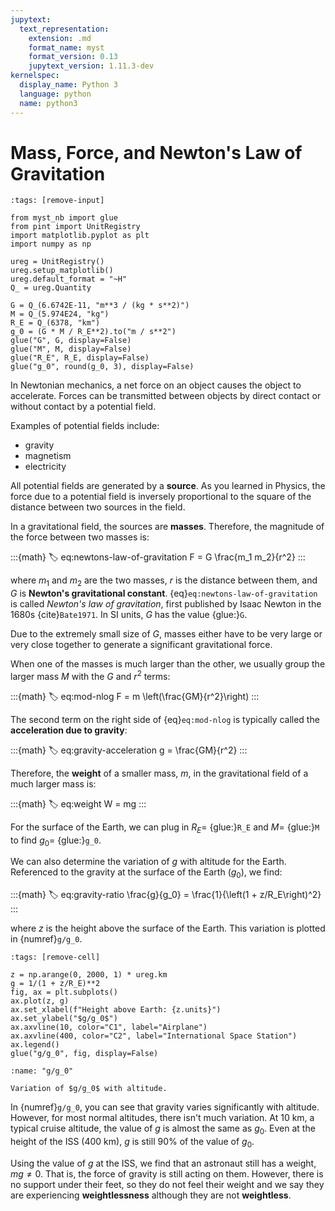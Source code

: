 ```yaml
---
jupytext:
  text_representation:
    extension: .md
    format_name: myst
    format_version: 0.13
    jupytext_version: 1.11.3-dev
kernelspec:
  display_name: Python 3
  language: python
  name: python3
---
```


# Mass, Force, and Newton's Law of Gravitation

```{code-cell} python
:tags: [remove-input]

from myst_nb import glue
from pint import UnitRegistry
import matplotlib.pyplot as plt
import numpy as np

ureg = UnitRegistry()
ureg.setup_matplotlib()
ureg.default_format = "~H"
Q_ = ureg.Quantity

G = Q_(6.6742E-11, "m**3 / (kg * s**2)")
M = Q_(5.974E24, "kg")
R_E = Q_(6378, "km")
g_0 = (G * M / R_E**2).to("m / s**2")
glue("G", G, display=False)
glue("M", M, display=False)
glue("R_E", R_E, display=False)
glue("g_0", round(g_0, 3), display=False)
```

In Newtonian mechanics, a net force on an object causes the object to accelerate. Forces can be transmitted between objects by direct contact or without contact by a potential field.

Examples of potential fields include:

* gravity
* magnetism
* electricity

All potential fields are generated by a **source**. As you learned in Physics, the force due to a potential field is inversely proportional to the square of the distance between two sources in the field.

In a gravitational field, the sources are **masses**. Therefore, the magnitude of the force between two masses is:

:::{math}
:label: eq:newtons-law-of-gravitation
F = G \frac{m_1 m_2}{r^2}
:::

where $m_1$ and $m_2$ are the two masses, $r$ is the distance between them, and $G$ is **Newton's gravitational constant**. {eq}`eq:newtons-law-of-gravitation` is called _Newton's law of gravitation_, first published by Isaac Newton in the 1680s {cite}`Bate1971`. In SI units, $G$ has the value {glue:}`G`.

Due to the extremely small size of $G$, masses either have to be very large or very close together to generate a significant gravitational force.

When one of the masses is much larger than the other, we usually group the larger mass $M$ with the $G$ and $r^2$ terms:

:::{math}
:label: eq:mod-nlog
F = m \left(\frac{GM}{r^2}\right)
:::

The second term on the right side of {eq}`eq:mod-nlog` is typically called the **acceleration due to gravity**:

:::{math}
:label: eq:gravity-acceleration
g = \frac{GM}{r^2}
:::

Therefore, the **weight** of a smaller mass, $m$, in the gravitational field of a much larger mass is:

:::{math}
:label: eq:weight
W = mg
:::

For the surface of the Earth, we can plug in $R_E =$ {glue:}`R_E` and $M =$ {glue:}`M` to find $g_0 =$ {glue:}`g_0`.

We can also determine the variation of $g$ with altitude for the Earth. Referenced to the gravity at the surface of the Earth ($g_0$), we find:

:::{math}
:label: eq:gravity-ratio
\frac{g}{g_0} = \frac{1}{\left(1 + z/R_E\right)^2}
:::

where $z$ is the height above the surface of the Earth. This variation is plotted in {numref}`g/g_0`.

```{code-cell} python
:tags: [remove-cell]

z = np.arange(0, 2000, 1) * ureg.km
g = 1/(1 + z/R_E)**2
fig, ax = plt.subplots()
ax.plot(z, g)
ax.set_xlabel(f"Height above Earth: {z.units}")
ax.set_ylabel("$g/g_0$")
ax.axvline(10, color="C1", label="Airplane")
ax.axvline(400, color="C2", label="International Space Station")
ax.legend()
glue("g/g_0", fig, display=False)
```

```{glue:figure} g/g_0
:name: "g/g_0"

Variation of $g/g_0$ with altitude.
```

In {numref}`g/g_0`, you can see that gravity varies significantly with altitude. However, for most normal altitudes, there isn't much variation. At 10 km, a typical cruise altitude, the value of $g$ is almost the same as $g_0$. Even at the height of the ISS (400 km), $g$ is still 90% of the value of $g_0$.

Using the value of $g$ at the ISS, we find that an astronaut still has a weight, $mg\neq 0$. That is, the force of gravity is still acting on them. However, there is no support under their feet, so they do not feel their weight and we say they are experiencing **weightlessness** although they are not **weightless**.

